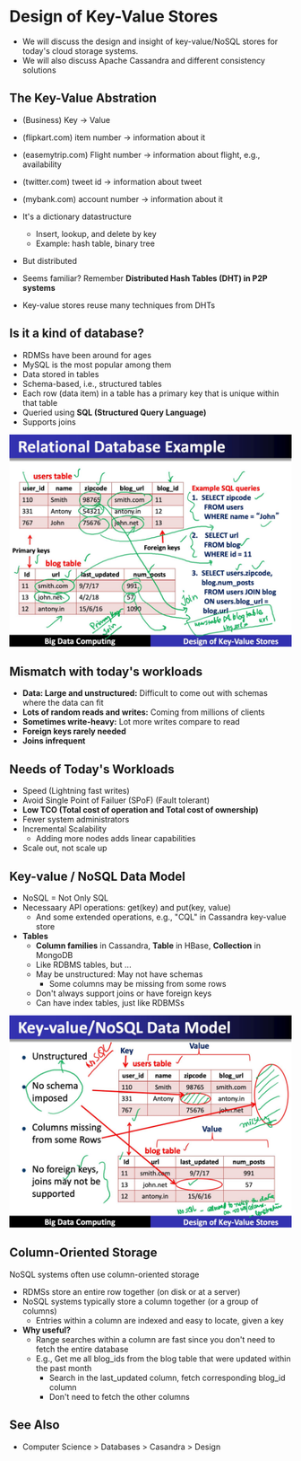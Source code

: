 # Design of Key-Value Stores

- We will discuss the design and insight of key-value/NoSQL stores for today's cloud storage systems.
- We will also discuss Apache Cassandra and different consistency solutions

## The Key-Value Abstration

- (Business) Key -> Value
- (flipkart.com) item number -> information about it
- (easemytrip.com) Flight number -> information about flight, e.g., availability
- (twitter.com) tweet id -> information about tweet
- (mybank.com) account number -> information about it

- It's a dictionary datastructure
    - Insert, lookup, and delete by key
    - Example: hash table, binary tree
- But distributed
- Seems familiar? Remember **Distributed Hash Tables (DHT) in P2P systems**
- Key-value stores reuse many techniques from DHTs

## Is it a kind of database?

- RDMSs have been around for ages
- MySQL is the most popular among them
- Data stored in tables
- Schema-based, i.e., structured tables
- Each row (data item) in a table has a primary key that is unique within that table
- Queried using **SQL (Structured Query Language)**
- Supports joins

![image](../../../media/Big-Data_Design-of-Key-Value-Stores-image1.jpg)

## Mismatch with today's workloads

- **Data: Large and unstructured:** Difficult to come out with schemas where the data can fit
- **Lots of random reads and writes:** Coming from millions of clients
- **Sometimes write-heavy:** Lot more writes compare to read
- **Foreign keys rarely needed**
- **Joins infrequent**

## Needs of Today's Workloads

- Speed (Lightning fast writes)
- Avoid Single Point of Failuer (SPoF) (Fault tolerant)
- **Low TCO (Total cost of operation and Total cost of ownership)**
- Fewer system administrators
- Incremental Scalability
    - Adding more nodes adds linear capabilities
- Scale out, not scale up

## Key-value / NoSQL Data Model

- NoSQL = Not Only SQL
- Necessaary API operations: get(key) and put(key, value)
    - And some extended operations, e.g., "CQL" in Cassandra key-value store
- **Tables**
    - **Column families** in Cassandra, **Table** in HBase, **Collection** in MongoDB
    - Like RDBMS tables, but ...
    - May be unstructured: May not have schemas
        - Some columns may be missing from some rows
    - Don't always support joins or have foreign keys
    - Can have index tables, just like RDBMSs

![image](../../../media/Big-Data_Design-of-Key-Value-Stores-image2.jpg)

## Column-Oriented Storage

NoSQL systems often use column-oriented storage

- RDMSs store an entire row together (on disk or at a server)
- NoSQL systems typically store a column together (or a group of columns)
    - Entries within a column are indexed and easy to locate, given a key
- **Why useful?**
    - Range searches within a column are fast since you don't need to fetch the entire database
    - E.g., Get me all blog_ids from the blog table that were updated within the past month
        - Search in the last_updated column, fetch corresponding blog_id column
        - Don't need to fetch the other columns

## See Also

- Computer Science > Databases > Casandra > Design
